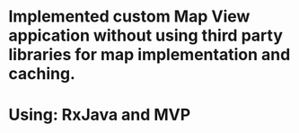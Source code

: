 # Implemented custom Map View appication without using third party libraries for map implementation and caching. 
# Using: RxJava and MVP
